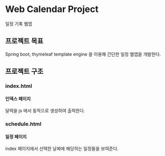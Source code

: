 # Web Calendar Project
일정 기록 웹앱


## 프로젝트 목표
Spring boot, thymeleaf template engine 을 이용해 간단한 일정 웹앱을 개발한다.


## 프로젝트 구조

### index.html
#### 인덱스 페이지
달력을 js 에서 동적으로 생성하여 출력한다.

### schedule.html
#### 일정 페이지
index 페이지에서 선택한 날짜에 해당하는 일정들을 보여준다.
